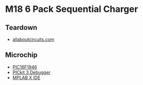 # M18 6 Pack Sequential Charger

## Teardown 
- [allaboutcircuits.com](https://www.allaboutcircuits.com/news/teardown-tuesday-battery-charger/)

## Microchip
- [PIC16F1946](https://www.microchip.com/wwwproducts/en/PIC16F1946)
- [PICkit 3 Debugger](https://www.microchip.com/DevelopmentTools/ProductDetails/PartNO/PG164130)
- [MPLAB X IDE](https://www.microchip.com/mplab/mplab-x-ide)
